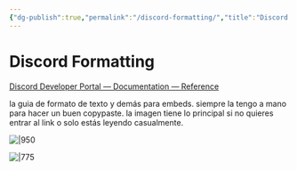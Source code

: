 ```yaml
---
{"dg-publish":true,"permalink":"/discord-formatting/","title":"Discord formatting"}
---
```



# Discord Formatting

[Discord Developer Portal — Documentation — Reference](https://discord.com/developers/docs/reference#message-formatting)

la guia de formato de texto y demás para embeds. siempre la tengo a mano para hacer un buen copypaste. la imagen tiene lo principal si no quieres entrar al link o solo estás leyendo casualmente.

![|950](https://i.imgur.com/z8LMRBC.png)

![|775](https://i.imgur.com/pmZdKFd.png)

